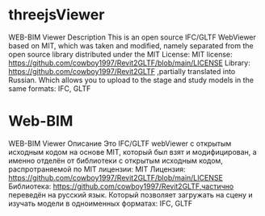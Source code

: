 # threejsViewer
WEB-BIM Viewer
Description
This is an open source IFC/GLTF WebViewer based on MIT, which was taken and modified, namely separated from the open source library distributed under the MIT License:
MIT license: https://github.com/cowboy1997/Revit2GLTF/blob/main/LICENSE
Library: https://github.com/cowboy1997/Revit2GLTF ,partially translated into Russian.
Which allows you to upload to the stage and study models in the same formats: IFC, GLTF

# Web-BIM
WEB-BIM Viewer
Описание
Это IFC/GLTF webViewer с открытым исходным кодом на основе MIT, который был взят и модифицирован, а именно отделён от библиотеки  с открытым исходным кодом, распротраняемой по MIT лицензии: 
MIT Лицензия: https://github.com/cowboy1997/Revit2GLTF/blob/main/LICENSE
Библиотека: https://github.com/cowboy1997/Revit2GLTF,частично переведён на русский язык.
Который позволяет загружать на сцену и изучать модели в одноименных форматах: IFC, GLTF
